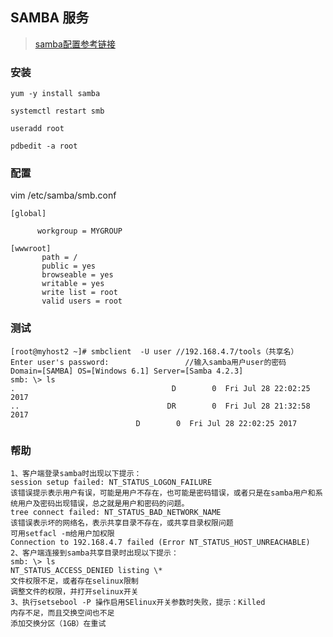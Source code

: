 ## SAMBA 服务

> [samba配置参考链接](https://www.cnblogs.com/lxyqwer/p/7271369.html)

### 安装

    yum -y install samba

    systemctl restart smb

    useradd root  

    pdbedit -a root  

### 配置

vim /etc/samba/smb.conf

    [global]

          workgroup = MYGROUP

    [wwwroot]
           path = /
           public = yes
           browseable = yes
           writable = yes
           write list = root
           valid users = root

### 测试

    [root@myhost2 ~]# smbclient  -U user //192.168.4.7/tools（共享名）
    Enter user's password:                 //输入samba用户user的密码
    Domain=[SAMBA] OS=[Windows 6.1] Server=[Samba 4.2.3]
    smb: \> ls
    .                                   D        0  Fri Jul 28 22:02:25 2017
    ..                                 DR        0  Fri Jul 28 21:32:58 2017
                                D        0  Fri Jul 28 22:02:25 2017

### 帮助

    1、客户端登录samba时出现以下提示：
    session setup failed: NT_STATUS_LOGON_FAILURE
    该错误提示表示用户有误，可能是用户不存在，也可能是密码错误，或者只是在samba用户和系统用户及密码出现错误，总之就是用户和密码的问题。
    tree connect failed: NT_STATUS_BAD_NETWORK_NAME
    该错误表示坏的网络名，表示共享目录不存在，或共享目录权限问题
    可用setfacl -m给用户加权限
    Connection to 192.168.4.7 failed (Error NT_STATUS_HOST_UNREACHABLE)
    2、客户端连接到samba共享目录时出现以下提示：
    smb: \> ls
    NT_STATUS_ACCESS_DENIED listing \*
    文件权限不足，或者存在selinux限制
    调整文件的权限，并打开selinux开关
    3、执行setsebool -P 操作启用SElinux开关参数时失败，提示：Killed
    内存不足，而且交换空间也不足
    添加交换分区（1GB）在重试

